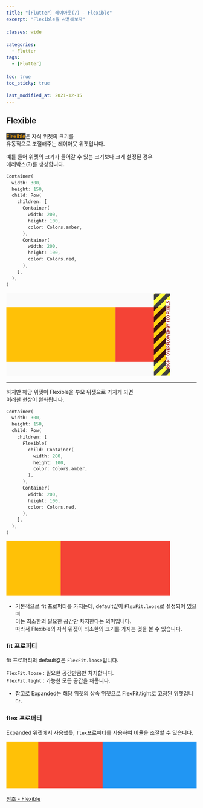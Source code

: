 ```yaml
---
title: "[Flutter] 레이아웃(7) - Flexible"
excerpt: "Flexible을 사용해보자"

classes: wide

categories:
  - Flutter
tags:
  - [Flutter]

toc: true
toc_sticky: true

last_modified_at: 2021-12-15
---
```


## Flexible

<mark style="background-color: #2e2e2e; color: orange;">Flexible</mark>은 자식 위젯의 크기를   
유동적으로 조절해주는 레이아웃 위젯입니다.

예를 들어 위젯의 크기가 들어갈 수 있는 크기보다 크게 설정된 경우   
에러박스(?)를 생성합니다.

```dart
Container(
  width: 300,
  height: 150,
  child: Row(
    children: [
      Container(
        width: 200,
        height: 100,
        color: Colors.amber,
      ),
      Container(
        width: 200,
        height: 100,
        color: Colors.red,
      ),
    ],
  ),
)
```

![no-flexible](/images/flutter-image/no_flexible_widget.png)

___

하지만 해당 위젯이 Flexible을 부모 위젯으로 가지게 되면   
이러한 현상이 완화됩니다.

```dart
Container(
  width: 300,
  height: 150,
  child: Row(
    children: [
      Flexible(
        child: Container(
          width: 200,
          height: 100,
          color: Colors.amber,
        ),
      ),
      Container(
        width: 200,
        height: 100,
        color: Colors.red,
      ),
    ],
  ),
)
```

![flexible](/images/flutter-image/flexible-example.png)

* 기본적으로 fit 프로퍼티를 가지는데, default값이 `FlexFit.loose`로 설정되어 있으며   
이는 최소한의 필요한 공간만 차지한다는 의미입니다.   
따라서 Flexible의 자식 위젯이 최소한의 크기를 가지는 것을 볼 수 있습니다.

### fit 프로퍼티

fit 프로퍼티의 default값은 `FlexFit.loose`입니다.

`FlexFit.loose` : 필요한 공간만큼만 차지합니다.   
`FlexFit.tight` : 가능한 모든 공간을 채웁니다.

* 참고로 Expanded는 해당 위젯의 상속 위젯으로 FlexFit.tight로 고정된 위젯입니다.

### flex 프로퍼티

Expanded 위젯에서 사용했듯, `flex`프로퍼티를 사용하여 비율을 조절할 수 있습니다.

![flex-property](/images/flutter-image/flexible-flex.png)

[참조 - Flexible](https://api.flutter.dev/flutter/widgets/Flexible-class.html)